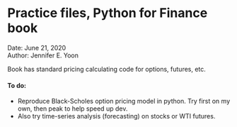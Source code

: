 # Practice files, Python for Finance book  

Date: June 21, 2020  
Author: Jennifer E. Yoon  

Book has standard pricing calculating code for options, futures, etc.  

#### To do:  
  * Reproduce Black-Scholes option pricing model in python. Try first on my own, then peak to help speed up dev.  
  * Also try time-series analysis (forecasting) on stocks or WTI futures.  
